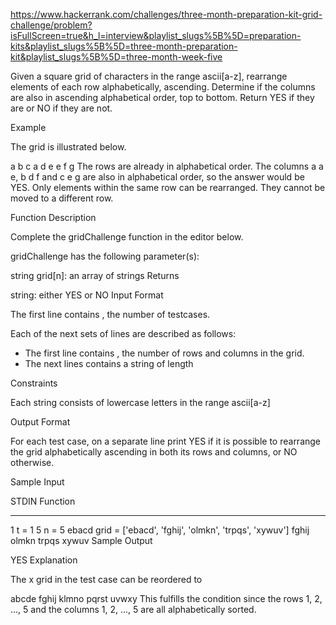 https://www.hackerrank.com/challenges/three-month-preparation-kit-grid-challenge/problem?isFullScreen=true&h_l=interview&playlist_slugs%5B%5D=preparation-kits&playlist_slugs%5B%5D=three-month-preparation-kit&playlist_slugs%5B%5D=three-month-week-five

Given a square grid of characters in the range ascii[a-z], rearrange elements of each row alphabetically, ascending. Determine if the columns are also in ascending alphabetical order, top to bottom. Return YES if they are or NO if they are not.

Example

The grid is illustrated below.

a b c
a d e
e f g
The rows are already in alphabetical order. The columns a a e, b d f and c e g are also in alphabetical order, so the answer would be YES. Only elements within the same row can be rearranged. They cannot be moved to a different row.

Function Description

Complete the gridChallenge function in the editor below.

gridChallenge has the following parameter(s):

string grid[n]: an array of strings
Returns

string: either YES or NO
Input Format

The first line contains , the number of testcases.

Each of the next sets of lines are described as follows:

- The first line contains , the number of rows and columns in the grid.
- The next lines contains a string of length

Constraints

Each string consists of lowercase letters in the range ascii[a-z]

Output Format

For each test case, on a separate line print YES if it is possible to rearrange the grid alphabetically ascending in both its rows and columns, or NO otherwise.

Sample Input

STDIN Function

---

1 t = 1
5 n = 5
ebacd grid = ['ebacd', 'fghij', 'olmkn', 'trpqs', 'xywuv']
fghij
olmkn
trpqs
xywuv
Sample Output

YES
Explanation

The x grid in the test case can be reordered to

abcde
fghij
klmno
pqrst
uvwxy
This fulfills the condition since the rows 1, 2, ..., 5 and the columns 1, 2, ..., 5 are all alphabetically sorted.
